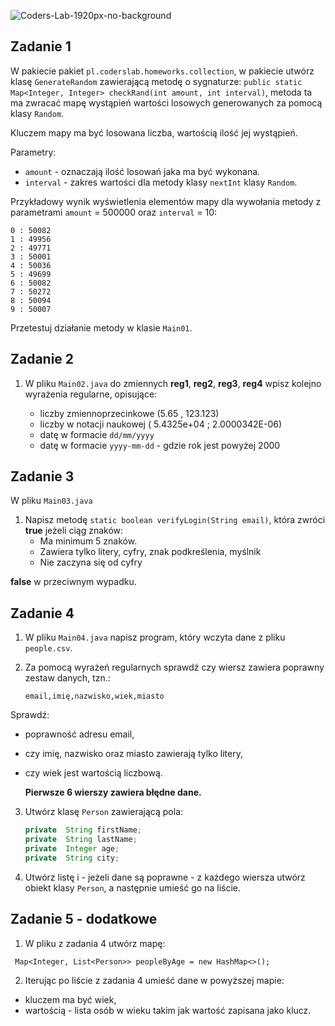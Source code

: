 ![Coders-Lab-1920px-no-background](https://user-images.githubusercontent.com/152855/73064373-5ed69780-3ea1-11ea-8a71-3d370a5e7dd8.png)


## Zadanie 1

W pakiecie pakiet `pl.coderslab.homeworks.collection`, w pakiecie utwórz klasę `GenerateRandom` zawierającą metodę o sygnaturze:
`public static Map<Integer, Integer> checkRand(int amount, int interval)`,
 metoda ta ma zwracać mapę wystąpień wartości losowych generowanych za pomocą klasy `Random`.

Kluczem mapy ma być losowana liczba, wartością ilość jej wystąpień.

Parametry:
- `amount` - oznaczają ilość losowań jaka ma być wykonana.
- `interval` - zakres wartości dla metody klasy `nextInt` klasy `Random`.

Przykładowy wynik wyświetlenia elementów mapy dla wywołania metody z parametrami `amount` = 500000 oraz `interval` = 10:

````
0 : 50082
1 : 49956
2 : 49771
3 : 50001
4 : 50036
5 : 49699
6 : 50082
7 : 50272
8 : 50094
9 : 50007

````
 Przetestuj działanie metody w klasie `Main01`.

## Zadanie 2

1. W pliku `Main02.java` do zmiennych **reg1**, **reg2**, **reg3**, **reg4** wpisz kolejno wyrażenia regularne, opisujące:

    * liczby zmiennoprzecinkowe (5.65 , 123.123)
    * liczby w notacji naukowej ( 5.4325e+04 ; 2.0000342E-06)
    * datę w formacie `dd/mm/yyyy`
    * datę w formacie `yyyy-mm-dd` - gdzie rok jest powyżej 2000


## Zadanie 3

W pliku `Main03.java`

1. Napisz metodę `static boolean verifyLogin(String email)`,
która zwróci **true** jeżeli ciąg znaków:
    * Ma minimum 5 znaków.
    * Zawiera tylko litery, cyfry, znak podkreślenia, myślnik
    * Nie zaczyna się od cyfry

**false** w przeciwnym wypadku.

## Zadanie 4

1. W pliku `Main04.java` napisz program, który wczyta dane z pliku `people.csv`.
2. Za pomocą wyrażeń regularnych sprawdź czy wiersz zawiera poprawny zestaw danych, tzn.:

    ````email,imię,nazwisko,wiek,miasto````
    
Sprawdź:
- poprawność adresu email,
- czy imię, nazwisko oraz miasto zawierają tylko litery,
- czy wiek jest wartością liczbową.
    
    **Pierwsze 6 wierszy zawiera błędne dane.**

3. Utwórz klasę `Person` zawierającą pola:
    ````java private  String email;
    private  String firstName;
    private  String lastName;
    private  Integer age;
    private  String city;
    ````
4. Utwórz listę i - jeżeli dane są poprawne - z każdego wiersza utwórz obiekt klasy `Person`, a następnie umieść go na liście.

## Zadanie 5 - dodatkowe

1. W pliku z zadania 4 utwórz mapę:
````
 Map<Integer, List<Person>> peopleByAge = new HashMap<>();
````   
2. Iterując po liście z zadania 4 umieść dane w powyższej mapie:
- kluczem ma być wiek,
- wartością - lista osób w wieku takim jak wartość zapisana jako klucz.

